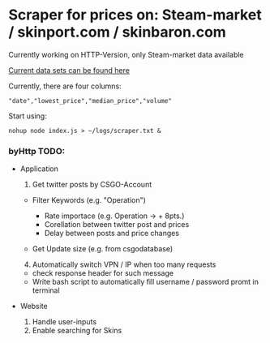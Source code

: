 # Scraper for prices on: Steam-market / skinport.com / skinbaron.com

Currently working on HTTP-Version, only Steam-market data available

[Current data sets can be found here](https://github.com/lgoebert/webScraping/tree/main/byHttp/plotting/files)


Currently, there are four columns:

```csv
"date","lowest_price","median_price","volume"
```
Start using:
```
nohup node index.js > ~/logs/scraper.txt &
```
### byHttp TODO:

- Application

  1. Get twitter posts by CSGO-Account

  - Filter Keywords (e.g. "Operation")

    - Rate importace (e.g. Operation -> + 8pts.)
    - Corellation between twitter post and prices
    - Delay between posts and price changes

  - Get Update size (e.g. from csgodatabase)

  4. Automatically switch VPN / IP when too many requests

  - check response header for such message
  - Write bash script to automatically fill username / password promt in terminal

- Website
  1. Handle user-inputs
  2. Enable searching for Skins
